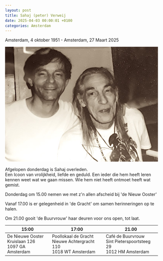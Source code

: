 ```yaml
---
layout: post
title: Sahaj (peter) Verweij
date: 2025-04-03 00:00:01 +0100
categories: Amsterdam
---
```

Amsterdam, 4 oktober 1951  -  Amsterdam, 27 Maart 2025  

![sahaj](../assets/2025-04-03_sahaj.jpg)

Afgelopen donderdag is Sahaj overleden.  
Een Icoon van vrolijkheid, liefde en geduld. Een ieder die hem heeft leren kennen weet wat we gaan missen. Wie hem niet heeft ontmoet heeft wat gemist.  

Donderdag om 15.00 nemen we met z'n allen afscheid bij 'de Nieuw Ooster'  

Vanaf 17.00 is er gelegenheid in 'de Gracht' om samen herinneringen op te halen.  

Om 21.00 gooit 'de Buurvrouw' haar deuren voor ons open, tot laat.

| 15:00 | 17:00 | 21.00 |
| --- | --- | --- |
| De Nieuwe Ooster<br />Kruislaan 126<br />1097 GA Amsterdam | Poollokaal de Gracht<br />Nieuwe Achtergracht 110<br />1018 WT Amsterdam | Café de Buurvrouw<br />Sint Pieterspoortsteeg 29<br />1012 HM Amsterdam |
